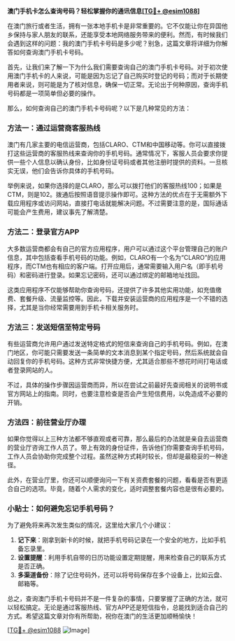 **澳门手机卡怎么查询号码？轻松掌握你的通讯信息[[TG💪+ @esim1088](https://t.me/s/esim1088)]**

在澳门旅行或者生活，拥有一张本地手机卡是非常重要的。它不仅能让你在异国他乡保持与家人朋友的联系，还能享受本地网络服务带来的便利。然而，有时候我们会遇到这样的问题：我的澳门手机卡号码是多少呢？别急，这篇文章将详细为你解答如何查询澳门手机卡号码。

首先，让我们来了解一下为什么我们需要查询自己的澳门手机卡号码。对于初次使用澳门手机卡的人来说，可能是因为忘记了自己购买时登记的号码；而对于长期使用者来说，则可能是为了核对信息，确保一切正常。无论出于何种原因，查询手机号码都是一项简单但必要的操作。

那么，如何查询自己的澳门手机卡号码呢？以下是几种常见的方法：

### 方法一：通过运营商客服热线

澳门有几家主要的电信运营商，包括CLARO、CTM和中国移动等。你可以直接拨打这些运营商的客服热线来查询你的手机号码。通常情况下，客服人员会要求你提供一些个人信息以确认身份，比如身份证号码或者其他注册时提供的资料。一旦核实无误，他们会告诉你具体的手机号码。

举例来说，如果你选择的是CLARO，那么可以拨打他们的客服热线100；如果是CTM，则是102。拨通后按照语音提示操作即可。这种方法的优点在于无需额外下载应用程序或访问网站，直接打电话就能解决问题。不过需要注意的是，国际通话可能会产生费用，建议事先了解清楚。

### 方法二：登录官方APP

大多数运营商都会有自己的官方应用程序，用户可以通过这个平台管理自己的账户信息，其中包括查看手机号码的功能。例如，CLARO有一个名为“CLARO”的应用程序，而CTM也有相应的客户端。打开应用后，通常需要输入用户名（即手机号码）和密码进行登录。如果忘记密码，还可以通过绑定的邮箱地址找回。

这类应用程序不仅能够帮助你查询号码，还提供了许多其他实用功能，如充值缴费、套餐升级、流量监控等。因此，下载并安装运营商的应用程序是一个不错的选择，尤其是当你经常需要用到手机卡相关服务时。

### 方法三：发送短信至特定号码

有些运营商允许用户通过发送特定格式的短信来查询自己的手机号码。例如，在澳门地区，你可能只需要发送一条简单的文本消息到某个指定号码，然后系统就会自动回复你的手机号码。这种方式非常快捷方便，尤其适合那些不想花时间打电话或者登录网站的人。

不过，具体的操作步骤因运营商而异，所以在尝试之前最好先查阅相关的说明书或官方网站上的指南。同时，也要注意检查是否会产生短信费用，以免造成不必要的开销。

### 方法四：前往营业厅办理

如果你觉得以上三种方法都不够直观或者可靠，那么最后的办法就是亲自去运营商的营业厅咨询工作人员了。带上有效的身份证件，告诉他们你需要查询手机号码，工作人员会协助你完成整个过程。虽然这种方式耗时较长，但却是最稳妥的一种途径。

此外，在营业厅里，你还可以顺便询问一下有关资费套餐的问题，看看是否有更适合自己的选项。毕竟，随着个人需求的变化，适时调整套餐内容也是很有必要的。

### 小贴士：如何避免忘记手机号码？

为了避免将来再次发生类似的情况，这里给大家几个小建议：

1. **记下来**：刚拿到新卡的时候，就把手机号码记录在一个安全的地方，比如手机备忘录里。
2. **设置提醒**：利用手机自带的日历功能设置定期提醒，用来检查自己的联系方式是否正确。
3. **多渠道备份**：除了记住号码外，还可以将号码保存在多个设备上，比如云盘、邮箱等。

总之，查询澳门手机卡号码并不是一件复杂的事情，只要掌握了正确的方法，就可以轻松搞定。无论是通过客服热线、官方APP还是短信指令，总能找到适合自己的方式。希望这篇文章对你有所帮助，祝你在澳门的生活更加顺畅愉快！

[[TG💪+ @esim1088](https://t.me/s/esim1088) ![Image](https://i.postimg.cc/4NQfJmqS/Snipaste-2025-05-13-00-14-12.png)]